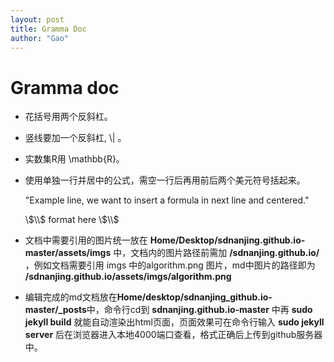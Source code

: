 ```yaml
---
layout: post
title: Gramma Doc
author: "Gao"
---
```


# Gramma doc

+ 花括号用两个反斜杠。
  
+ 竖线要加一个反斜杠, \\| 。

+ 实数集R用 \mathbb{R}。

+ 使用单独一行并居中的公式，需空一行后再用前后两个美元符号括起来。    
  
   "Example line, we want to insert a formula in next line and centered."

   \\$\\$ format here \\$\\$

+ 文档中需要引用的图片统一放在 **Home/Desktop/sdnanjing.github.io-master/assets/imgs** 中，文档内的图片路径前需加 **/sdnanjing.github.io/** ，例如文档需要引用 imgs 中的algorithm.png 图片，md中图片的路径即为 **/sdnanjing.github.io/assets/imgs/algorithm.png**

+ 编辑完成的md文档放在**Home/desktop/sdnanjing_github.io-master/_posts**中，命令行cd到 **sdnanjing.github.io-master** 中再 **sudo jekyll build** 就能自动渲染出html页面，页面效果可在命令行输入 **sudo jekyll server** 后在浏览器进入本地4000端口查看，格式正确后上传到github服务器中。
